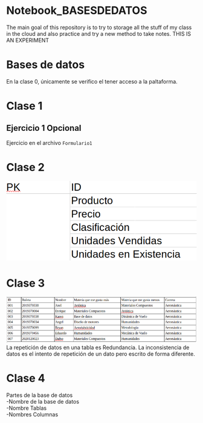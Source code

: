 # Notebook_BASESDEDATOS
The main goal of this repository is to try to storage all the stuff of my class in the cloud and also practice and try a new method to take notes. THIS IS AN EXPERIMENT
# Bases de datos  
En la clase 0, únicamente se verifico el tener acceso a la paltaforma.

Clase 1
==
Ejercicio 1 Opcional
--------------------
Ejercicio en el archivo `Formulario1`  

Clase 2
==  
![alt text](https://github.com/spevill/Notebook_BASESDEDATOS/blob/main/EjercicioClase2.png)


Clase 3
==
![alt text](https://github.com/spevill/Notebook_BASESDEDATOS/blob/main/TablaClase3.png)  
La repetición de datos en una tabla es Redundancia. La inconsistencia de datos es el intento de repetición de un dato pero escrito de forma diferente.


Clase 4
===  
Partes de la base de datos  
-Nombre de la base de datos   
-Nombre Tablas   
-Nombres Columnas  
